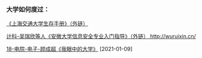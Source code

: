 ### 大学如何度过：

[《上海交通大学生存手册》（外链）](https://survivesjtu.gitbook.io/survivesjtumanual/)

[计科-吴瑞欣等人《安微大学信息安全专业入门指导》（外链） ](https://first-book-2.gitbook.io/-1/)
http://wuruixin.cn/

[18-电院-电子-顾成超《我眼中的大学》](大学学习/大学如何度过/18-电子-顾成超.md) [2021-01-09]

